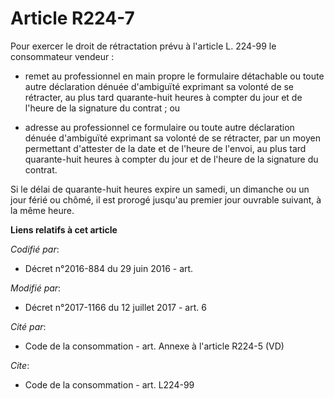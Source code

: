 # Article R224-7

Pour exercer le droit de rétractation prévu à l'article L. 224-99 le consommateur vendeur :

- remet au professionnel en main propre le formulaire détachable ou toute autre déclaration dénuée d'ambiguïté exprimant sa
volonté de se rétracter, au plus tard quarante-huit heures à compter du jour et de l'heure de la signature du contrat ; ou

- adresse au professionnel ce formulaire ou toute autre déclaration dénuée d'ambiguïté exprimant sa volonté de se rétracter,
par un moyen permettant d'attester de la date et de l'heure de l'envoi, au plus tard quarante-huit heures à compter du jour
et de l'heure de la signature du contrat.

Si le délai de quarante-huit heures expire un samedi, un dimanche ou un jour férié ou chômé, il est prorogé jusqu'au premier
jour ouvrable suivant, à la même heure.

**Liens relatifs à cet article**

_Codifié par_:

  - Décret n°2016-884 du 29 juin 2016 - art.

_Modifié par_:

  - Décret n°2017-1166 du 12 juillet 2017 - art. 6

_Cité par_:

  - Code de la consommation - art. Annexe à l'article R224-5 (VD)

_Cite_:

  - Code de la consommation - art. L224-99
